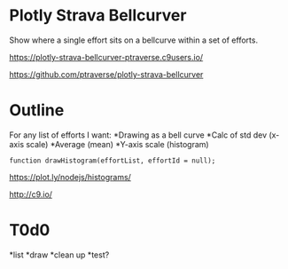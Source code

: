 Plotly Strava Bellcurver
========================

Show where a single effort sits on a bellcurve within a set of efforts.

https://plotly-strava-bellcurver-ptraverse.c9users.io/

https://github.com/ptraverse/plotly-strava-bellcurver


# Outline
For any list of efforts I want:
*Drawing as a bell curve
*Calc of std dev (x-axis scale)
*Average (mean)
*Y-axis scale (histogram)

`function drawHistogram(effortList, effortId = null);`

https://plot.ly/nodejs/histograms/

http://c9.io/

# T0d0
*list
*draw
*clean up
*test?